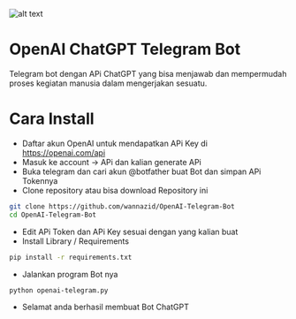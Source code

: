 ![alt text](https://github.com/wannazid/OpenAI-Telegram-Bot/blob/main/Screenshot_2022-12-18-15-12-54-647_org.telegram.messenger.jpg)
# OpenAI ChatGPT Telegram Bot
Telegram bot dengan APi ChatGPT yang bisa menjawab dan mempermudah proses kegiatan manusia dalam mengerjakan sesuatu.
# Cara Install
- Daftar akun OpenAI untuk mendapatkan APi Key di https://openai.com/api
- Masuk ke account -> APi dan kalian generate APi
- Buka telegram dan cari akun @botfather buat Bot dan simpan APi Tokennya
- Clone repository atau bisa download Repository ini
```bash
git clone https://github.com/wannazid/OpenAI-Telegram-Bot
cd OpenAI-Telegram-Bot
```
- Edit APi Token dan APi Key sesuai dengan yang kalian buat
- Install Library / Requirements
```bash
pip install -r requirements.txt
```
- Jalankan program Bot nya
```bash
python openai-telegram.py
```
- Selamat anda berhasil membuat Bot ChatGPT
